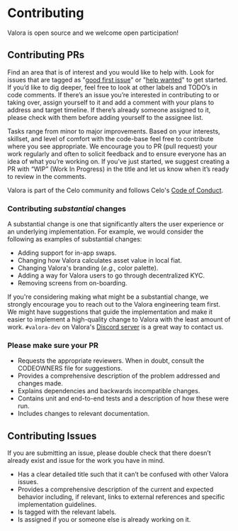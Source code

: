 # Contributing

Valora is open source and we welcome open participation!

## Contributing PRs

Find an area that is of interest and you would like to help with. Look
for issues that are tagged as "[good first
issue](https://github.com/valora-inc/wallet/issues?q=is%3Aopen+is%3Aissue+label%3A%22good+first+issue%22)"
or "[help
wanted](https://github.com/valora-inc/wallet/issues?utf8=%E2%9C%93&q=is%3Aopen+is%3Aissue+label%3A%22help+wanted%22)"
to get started. If you’d like to dig deeper, feel free to look at
other labels and TODO’s in code comments. If there’s an issue you’re
interested in contributing to or taking over, assign yourself to it
and add a comment with your plans to address and target timeline. If
there’s already someone assigned to it, please check with them before
adding yourself to the assignee list.

Tasks range from minor to major improvements. Based on your interests,
skillset, and level of comfort with the code-base feel free to
contribute where you see appropriate. We encourage you to PR \(pull
request\) your work regularly and often to solicit feedback and to
ensure everyone has an idea of what you’re working on. If you’ve just
started, we suggest creating a PR with “WIP” \(Work In Progress\) in
the title and let us know when it’s ready to review in the comments.

Valora is part of the Celo community and follows Celo's [Code of
Conduct](https://celo.org/code-of-conduct).

### Contributing _substantial_ changes

A substantial change is one that significantly alters the user
experience or an underlying implementation. For example, we would
consider the following as examples of substantial changes:

- Adding support for in-app swaps.
- Changing how Valora calculates asset value in local fiat.
- Changing Valora's branding (_e.g.,_ color palette).
- Adding a way for Valora users to go through decentralized KYC.
- Removing screens from on-boarding.

If you're considering making what might be a substantial change, we
strongly encourage you to reach out to the Valora engineering team
first. We might have suggestions that guide the implementation and
make it easier to implement a high-quality change to Valora with the
least amount of work. `#valora-dev` on Valora's [Discord
server](./README.md#community) is a great way to contact us.

### Please make sure your PR

- Requests the appropriate reviewers. When in doubt, consult the
  CODEOWNERS file for suggestions.
- Provides a comprehensive description of the problem addressed and
  changes made.
- Explains dependencies and backwards incompatible changes.
- Contains unit and end-to-end tests and a description of how these
  were run.
- Includes changes to relevant documentation.

## Contributing Issues

If you are submitting an issue, please double check that there doesn’t
already exist and issue for the work you have in mind.

- Has a clear detailed title such that it can’t be confused with other Valora issues.
- Provides a comprehensive description of the current and expected
  behavior including, if relevant, links to external references and
  specific implementation guidelines.
- Is tagged with the relevant labels.
- Is assigned if you or someone else is already working on it.
